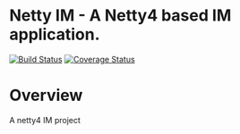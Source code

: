 # Netty IM - A Netty4 based IM application.
[![Build Status](https://travis-ci.org/oes-network/im.svg?branch=master)](https://travis-ci.org/oes-network/im)
[![Coverage Status](https://coveralls.io/repos/github/oes-network/im/badge.svg?branch=master)](https://coveralls.io/github/oes-network/im?branch=master)
# Overview
A netty4 IM project
